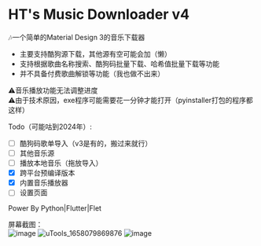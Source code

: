 # HT's Music Downloader v4
🎶一个简单的Material Design 3的音乐下载器  
+ 主要支持酷狗源下载，其他源有空可能会加（懒）  
+ 支持根据歌曲名称搜索、酷狗码批量下载、哈希值批量下载等功能  
+ 并不具备付费歌曲解锁等功能（我也做不出来）  

⚠️音乐播放功能无法调整进度  
⚠️由于技术原因，exe程序可能需要花一分钟才能打开（pyinstaller打包的程序都这样）  

Todo（可能咕到2024年）:  
- [ ] 酷狗码歌单导入（v3是有的，搬过来就行）
- [ ] 其他音乐源
- [ ] 播放本地音乐（拖放导入）
- [x] 跨平台预编译版本
- [x] 内置音乐播放器
- [ ] 设置页面

Power By Python|Flutter|Flet

屏幕截图：  
![image](https://user-images.githubusercontent.com/48882584/179815905-cc01f7b7-f98b-445e-9761-4063d41beb6c.png)
![uTools_1658079869876](https://user-images.githubusercontent.com/48882584/179419925-326f0f47-6aa7-43d1-9c72-1eac80cac2ad.png)
![image](https://user-images.githubusercontent.com/48882584/179815776-95e87e15-a4ff-44b0-b2c0-9233c8f3ab5e.png)



